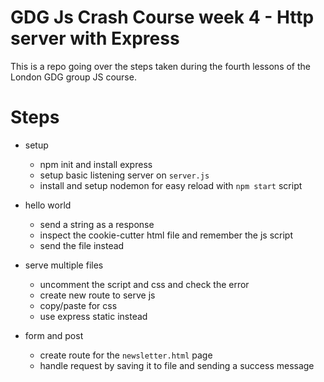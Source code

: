 # GDG Js Crash Course week 4 - Http server with Express

This is a repo going over the steps taken during the fourth lessons of the London GDG group JS course.

# Steps

* setup
    - npm init and install express
    - setup basic listening server on `server.js`
    - install and setup nodemon for easy reload with `npm start` script

* hello world
    - send a string as a response
    - inspect the cookie-cutter html file and remember the js script
    - send the file instead

* serve multiple files
    - uncomment the script and css and check the error
    - create new route to serve js
    - copy/paste for css
    - use express static instead

* form and post
    - create route for the `newsletter.html` page
    - handle request by saving it to file and sending a success message